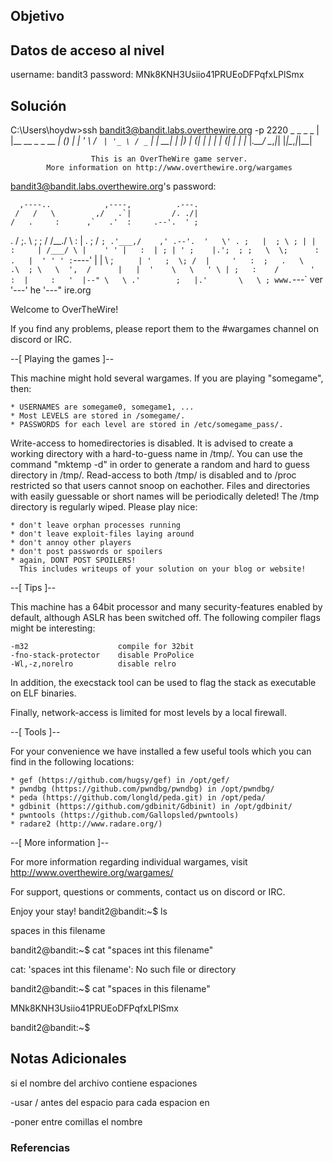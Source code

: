 ## Objetivo 
## Datos de acceso al nivel 

username: bandit3
password: MNk8KNH3Usiio41PRUEoDFPqfxLPlSmx
## Solución  

C:\Users\hoydw>ssh bandit3@bandit.labs.overthewire.org -p 2220
                         _                     _ _ _
                        | |__   __ _ _ __   __| (_) |_
                        | '_ \ / _` | '_ \ / _` | | __|
                        | |_) | (_| | | | | (_| | | |_
                        |_.__/ \__,_|_| |_|\__,_|_|\__|


                      This is an OverTheWire game server.
            More information on http://www.overthewire.org/wargames

bandit3@bandit.labs.overthewire.org's password:

      ,----..            ,----,          .---.
     /   /   \         ,/   .`|         /. ./|
    /   .     :      ,`   .'  :     .--'.  ' ;
   .   /   ;.  \   ;    ;     /    /__./ \ : |
  .   ;   /  ` ; .'___,/    ,' .--'.  '   \' .
  ;   |  ; \ ; | |    :     | /___/ \ |    ' '
  |   :  | ; | ' ;    |.';  ; ;   \  \;      :
  .   |  ' ' ' : `----'  |  |  \   ;  `      |
  '   ;  \; /  |     '   :  ;   .   \    .\  ;
   \   \  ',  /      |   |  '    \   \   ' \ |
    ;   :    /       '   :  |     :   '  |--"
     \   \ .'        ;   |.'       \   \ ;
  www. `---` ver     '---' he       '---" ire.org


Welcome to OverTheWire!

If you find any problems, please report them to the #wargames channel on
discord or IRC.

--[ Playing the games ]--

  This machine might hold several wargames.
  If you are playing "somegame", then:

    * USERNAMES are somegame0, somegame1, ...
    * Most LEVELS are stored in /somegame/.
    * PASSWORDS for each level are stored in /etc/somegame_pass/.

  Write-access to homedirectories is disabled. It is advised to create a
  working directory with a hard-to-guess name in /tmp/.  You can use the
  command "mktemp -d" in order to generate a random and hard to guess
  directory in /tmp/.  Read-access to both /tmp/ is disabled and to /proc
  restricted so that users cannot snoop on eachother. Files and directories
  with easily guessable or short names will be periodically deleted! The /tmp
  directory is regularly wiped.
  Please play nice:

    * don't leave orphan processes running
    * don't leave exploit-files laying around
    * don't annoy other players
    * don't post passwords or spoilers
    * again, DONT POST SPOILERS!
      This includes writeups of your solution on your blog or website!

--[ Tips ]--

  This machine has a 64bit processor and many security-features enabled
  by default, although ASLR has been switched off.  The following
  compiler flags might be interesting:

    -m32                    compile for 32bit
    -fno-stack-protector    disable ProPolice
    -Wl,-z,norelro          disable relro

  In addition, the execstack tool can be used to flag the stack as
  executable on ELF binaries.

  Finally, network-access is limited for most levels by a local
  firewall.

--[ Tools ]--

 For your convenience we have installed a few useful tools which you can find
 in the following locations:

    * gef (https://github.com/hugsy/gef) in /opt/gef/
    * pwndbg (https://github.com/pwndbg/pwndbg) in /opt/pwndbg/
    * peda (https://github.com/longld/peda.git) in /opt/peda/
    * gdbinit (https://github.com/gdbinit/Gdbinit) in /opt/gdbinit/
    * pwntools (https://github.com/Gallopsled/pwntools)
    * radare2 (http://www.radare.org/)

--[ More information ]--

  For more information regarding individual wargames, visit
  http://www.overthewire.org/wargames/

  For support, questions or comments, contact us on discord or IRC.

  Enjoy your stay!
  bandit2@bandit:~$ ls

spaces in this filename

bandit2@bandit:~$ cat "spaces int this filename"

cat: 'spaces int this filename': No such file or directory

bandit2@bandit:~$ cat "spaces in this filename"

MNk8KNH3Usiio41PRUEoDFPqfxLPlSmx

bandit2@bandit:~$
## Notas Adicionales 
si el nombre del archivo contiene espaciones

-usar / antes del espacio para cada espacion en

-poner entre comillas el nombre


### Referencias

